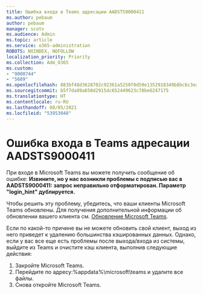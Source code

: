 ```yaml
---
title: Ошибка входа в Teams адресации AADSTS9000411
ms.author: pebaum
author: pebaum
manager: scotv
ms.audience: Admin
ms.topic: article
ms.service: o365-administration
ROBOTS: NOINDEX, NOFOLLOW
localization_priority: Priority
ms.collection: Adm_O365
ms.custom:
- "9000744"
- "5689"
ms.openlocfilehash: 883bf48d3628702c92361a5250f0d59e1352918349b8bc6c3eae5a948b72fc57
ms.sourcegitcommit: b5f7da89a650d2915dc652449623c78be6247175
ms.translationtype: HT
ms.contentlocale: ru-RU
ms.lasthandoff: 08/05/2021
ms.locfileid: "53953048"
---
```

# <a name="addressing-teams-sign-in-error-aadsts9000411"></a>Ошибка входа в Teams адресации AADSTS9000411

При входе в Microsoft Teams вы можете получить сообщение об ошибке: **Извините, но у нас возникли проблемы с подписью вас в AADSTS9000411: запрос неправильно отформатирован. Параметр "login_hint" дублируется.**

Чтобы решить эту проблему, убедитесь, что ваши клиенты Microsoft Teams обновлены. Для получения дополнительной информации об обновлении вашего клиента см. [Обновление Microsoft Teams](https://support.office.com/article/Update-Microsoft-Teams-535a8e4b-45f0-4f6c-8b3d-91bca7a51db1).

Если по какой-то причине вы не можете обновить свой клиент, выход из него приведет к удалению большинства кэшированных данных. Однако, если у вас все еще есть проблемы после выхода/входа из системы, выйдите из Teams и очистите кэш клиента, выполнив следующие действия:
1. Закройте Microsoft Teams.
2. Перейдите по адресу:%appdata%\microsoft\teams и удалите все файлы.
3. Снова откройте Microsoft Teams.

